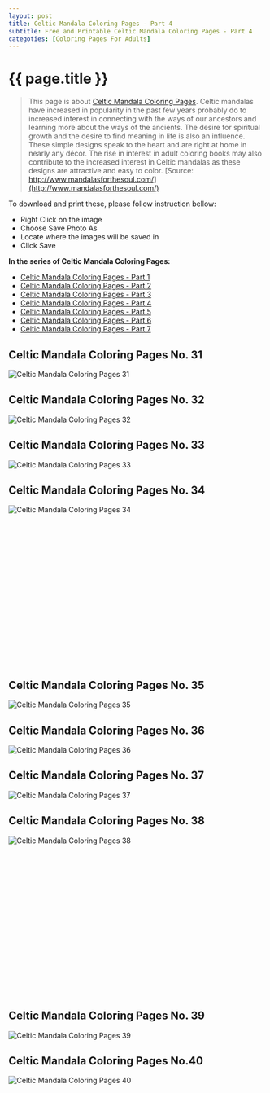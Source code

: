 ```yaml
---
layout: post
title: Celtic Mandala Coloring Pages - Part 4
subtitle: Free and Printable Celtic Mandala Coloring Pages - Part 4
categoties: [Coloring Pages For Adults]
---
```

{{ page.title }}
================
> This page is about [Celtic Mandala Coloring Pages](https://freecoloringpages.github.io/). Celtic mandalas have increased in popularity in the past few years probably do to increased interest in connecting with the ways of our ancestors and learning more about the ways of the ancients. The desire for spiritual growth and the desire to find meaning in life is also an influence. These simple designs speak to the heart and are right at home in nearly any décor. The rise in interest in adult coloring books may also contribute to the increased interest in Celtic mandalas as these designs are attractive and easy to color. [Source: http://www.mandalasforthesoul.com/](http://www.mandalasforthesoul.com/)

To download and print these, please follow instruction bellow:
* Right Click on the image 
* Choose Save Photo As 
* Locate where the images will be saved in 
* Click Save

**In the series of Celtic Mandala Coloring Pages:**

* [Celtic Mandala Coloring Pages - Part 1](https://freecoloringpages.github.io/2017/11/28/Celtic-Mandala-Coloring-Pages-part-1.html)
* [Celtic Mandala Coloring Pages - Part 2](https://freecoloringpages.github.io/2017/11/28/Celtic-Mandala-Coloring-Pages-part-2.html)
* [Celtic Mandala Coloring Pages - Part 3](https://freecoloringpages.github.io/2017/11/28/Celtic-Mandala-Coloring-Pages-part-3.html)
* [Celtic Mandala Coloring Pages - Part 4](https://freecoloringpages.github.io/2017/11/28/Celtic-Mandala-Coloring-Pages-part-4.html)
* [Celtic Mandala Coloring Pages - Part 5](https://freecoloringpages.github.io/2017/11/28/Celtic-Mandala-Coloring-Pages-part-5.html)
* [Celtic Mandala Coloring Pages - Part 6](https://freecoloringpages.github.io/2017/11/28/Celtic-Mandala-Coloring-Pages-part-6.html)
* [Celtic Mandala Coloring Pages - Part 7](https://freecoloringpages.github.io/2017/11/28/Celtic-Mandala-Coloring-Pages-part-7.html)

## Celtic Mandala Coloring Pages No. 31
![Celtic Mandala Coloring Pages 31](https://freecoloringpages.github.io/img1/Celtic-Mandala-Coloring-Pages%20(31).jpg "Celtic Mandala Coloring Pages 31")

## Celtic Mandala Coloring Pages No. 32
![Celtic Mandala Coloring Pages 32](https://freecoloringpages.github.io/img1/Celtic-Mandala-Coloring-Pages%20(32).jpg "Celtic Mandala Coloring Pages 32")

## Celtic Mandala Coloring Pages No. 33
![Celtic Mandala Coloring Pages 33](https://freecoloringpages.github.io/img1/Celtic-Mandala-Coloring-Pages%20(33).jpg "Celtic Mandala Coloring Pages 33")

## Celtic Mandala Coloring Pages No. 34
![Celtic Mandala Coloring Pages 34](https://freecoloringpages.github.io/img1/Celtic-Mandala-Coloring-Pages%20(34).jpg "Celtic Mandala Coloring Pages 34")

<script async src="//pagead2.googlesyndication.com/pagead/js/adsbygoogle.js"></script><!-- Texxtonly --><ins class="adsbygoogle" style="display:inline-block;width:336px;height:280px" data-ad-client="ca-pub-6753140515841889" data-ad-slot="3207852233"></ins><script>(adsbygoogle = window.adsbygoogle || []).push({}); </script>

## Celtic Mandala Coloring Pages No. 35
![Celtic Mandala Coloring Pages 35](https://freecoloringpages.github.io/img1/Celtic-Mandala-Coloring-Pages%20(35).jpg "Celtic Mandala Coloring Pages 35")

## Celtic Mandala Coloring Pages No. 36
![Celtic Mandala Coloring Pages 36](https://freecoloringpages.github.io/img1/Celtic-Mandala-Coloring-Pages%20(36).jpg "Celtic Mandala Coloring Pages 36")

## Celtic Mandala Coloring Pages No. 37
![Celtic Mandala Coloring Pages 37](https://freecoloringpages.github.io/img1/Celtic-Mandala-Coloring-Pages%20(37).jpg "Celtic Mandala Coloring Pages 37")

## Celtic Mandala Coloring Pages No. 38
![Celtic Mandala Coloring Pages 38](https://freecoloringpages.github.io/img1/Celtic-Mandala-Coloring-Pages%20(38).jpg "Celtic Mandala Coloring Pages 38")

<script async src="//pagead2.googlesyndication.com/pagead/js/adsbygoogle.js"></script><!-- Texxtonly --><ins class="adsbygoogle" style="display:inline-block;width:336px;height:280px" data-ad-client="ca-pub-6753140515841889" data-ad-slot="3207852233"></ins><script>(adsbygoogle = window.adsbygoogle || []).push({}); </script>

## Celtic Mandala Coloring Pages No. 39
![Celtic Mandala Coloring Pages 39](https://freecoloringpages.github.io/img1/Celtic-Mandala-Coloring-Pages%20(39).jpg "Celtic Mandala Coloring Pages 39")

## Celtic Mandala Coloring Pages No.40
![Celtic Mandala Coloring Pages 40](https://freecoloringpages.github.io/img1/Celtic-Mandala-Coloring-Pages%20(40).jpg "Celtic Mandala Coloring Pages 40")

